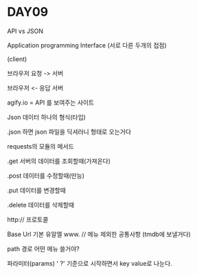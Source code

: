 # DAY09

API  vs  JSON

Application programming Interface (서로 다른 두개의 접점)

(client)

브라우저             요청 ->                서버

브라우저             <- 응답                서버

agify.io = API 를 보여주는 사이트



Json 데이터 하나의 형식(타입)

.json 하면 json 파일을 딕셔러니 형태로 오는거다



requests의 모듈의 메서드

.get 서버의 데이터를 조회할때(가져온다)

.post 데이터를 수정할때(만능)

.put  데이터를 변경할때

.delete 데이터를 삭제할때



http:// 프로토콜

Base Url 기본 유알엘 www. // 메뉴 제외한 공통사항 (tmdb에 보낼거다)

path 경로 어떤 메뉴 쓸거야? 

파라미터(params) ' ?' 기준으로 시작하면서 key value로 나눈다. 
